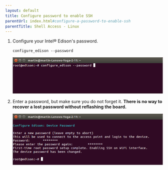 ```yaml
---
layout: default
title: Configure password to enable SSH 
parentUrl: index.html#configure-a-password-to-enable-ssh
parentTitle: Shell Access - Linux
---
```


1. Configure your Intel® Edison's password.

    ```
    configure_edison --password
    ```

    ![screen shot of password setup](images/configure_edison_password_linux.png)

2. Enter a password, but make sure you do not forget it. **There is no way to recover a lost password without reflashing the board.**

    ![screen shot of password setup](images/enter_password_linux.png)